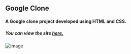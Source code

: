 ## Google Clone 
#### A Google clone project developed using HTML and CSS.
##### You can view the site [**here.**](https://rawcdn.githack.com/hasanilteris/Google-Clone-Project/2b024bf73e01cbc93250e4e5e427855fc5306b2f/index.html)

![image](https://user-images.githubusercontent.com/82460438/134988072-dc56073a-6bcc-403c-974c-05fc8205fa7b.png)
